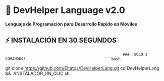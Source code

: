 # 🚀 DevHelper Language v2.0

**Lenguaje de Programación para Desarrollo Rápido en Móviles**

## ⚡ INSTALACIÓN EN 30 SEGUNDOS
                                                        ### ¡SOLO 2 COMANDOS!                                   ```bash
git clone https://github.com/Eltatos/DevHelperLang.git
cd DevHelperLang && ./INSTALADOR_UN_CLIC.sh
